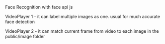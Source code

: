 Face Recognition with face api js

VideoPlayer 1 - it can label multiple images as one. usual for much accurate face detection

VideoPlayer 2 - it can match current frame from video to each image in the public/image folder
